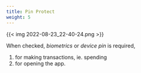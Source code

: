 ```yaml
---
title: Pin Protect
weight: 5
---
```


{{< img 2022-08-23_22-40-24.png >}}

When checked, *biometrics* or *device pin* is required,
1. for making transactions, ie. spending
2. for opening the app.
